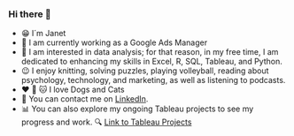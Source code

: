 ### Hi there 👋

* 😁 I´m Janet
* 🌱 I am currently working as a Google Ads Manager
* 🙌 I am interested in data analysis; for that reason, in my free time, I am dedicated to enhancing my skills in Excel, R, SQL, Tableau, and Python.
* 😉 I enjoy knitting, solving puzzles, playing volleyball, reading about psychology, technology, and marketing, as well as listening to podcasts.
* ❤️ 🐶 🐱 I love Dogs and Cats 
* 👀 You can contact me on [LinkedIn](https://www.linkedin.com/in/janet-cajavilca/).
* 📊 You can also explore my ongoing Tableau projects to see my progress and work. 🔍 [Link to Tableau Projects](https://public.tableau.com/app/profile/janet.cajavilca)



